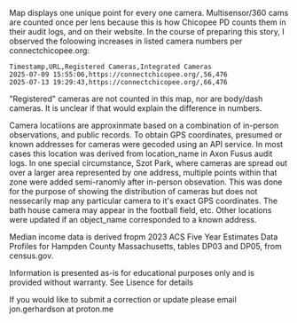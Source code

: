
Map displays one unique point for every one camera. Multisensor/360 cams are counted once per lens because this is how Chicopee PD counts them in their audit logs, and on their website. In the course of preparing this story, I observed the foloowing increases in listed camera numbers per connectchicopee.org:

```
Timestamp,URL,Registered Cameras,Integrated Cameras
2025-07-09 15:55:06,https://connectchicopee.org/,56,476
2025-07-13 19:29:43,https://connectchicopee.org/,66,476
```

"Registered" cameras are not counted in this map, nor are body/dash cameras. It is unclear if that would explain the difference in numbers. 

Camera locatiions are approxinmate based on a combination of in-person observations, and public records. To obtain GPS coordinates, presumed or known addresses for cameras were gecoded using an API service. In most cases this location was derived from location_name in Axon Fusus audit logs. In one special circumstance, Szot Park, where cameras are spread out over a larger area represented by one address, multiple points within that zone were added semi-ranomly after in-person obsevation. This was done for the purpose of showing the distribution of cameras but does not nessecarily map any particular camera to it's exact GPS coordinates. The bath house camera may appear in the football field, etc. Other locations were updated if an object_name corresponded to a known address. 

Median income data is derived fropm 2023 ACS Five Year Estimates Data Profiles for Hampden County Massachusetts, tables DP03 and DP05, from census.gov. 

Information is presented as-is for educational purposes only and is provided without warranty. See Lisence for details

If you would like to submit a correction or update please email jon.gerhardson at proton.me 
